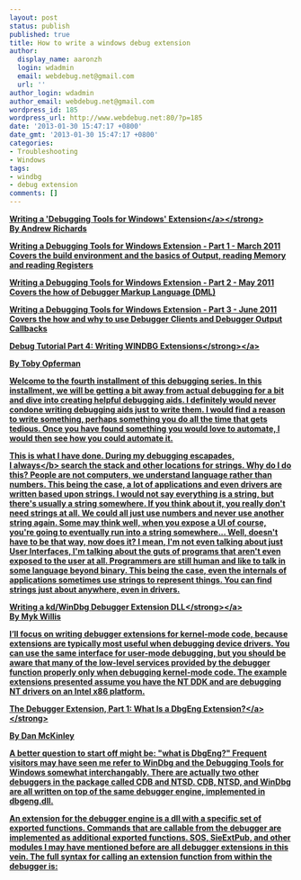 ```yaml
---
layout: post
status: publish
published: true
title: How to write a windows debug extension
author:
  display_name: aaronzh
  login: wdadmin
  email: webdebug.net@gmail.com
  url: ''
author_login: wdadmin
author_email: webdebug.net@gmail.com
wordpress_id: 185
wordpress_url: http://www.webdebug.net:80/?p=185
date: '2013-01-30 15:47:17 +0800'
date_gmt: '2013-01-30 15:47:17 +0800'
categories:
- Troubleshooting
- Windows
tags:
- windbg
- debug extension
comments: []
---
```

<p><strong><a href="http:&#47;&#47;blogs.msdn.com&#47;b&#47;andrew_richards&#47;archive&#47;2011&#47;04&#47;23&#47;writing-a-debugging-tools-for-windows-extension.aspx" target="_blank">Writing a 'Debugging Tools for Windows' Extension<&#47;a><&#47;strong><br />
By Andrew Richards</p>
<p>Writing a Debugging Tools for Windows Extension - Part 1 - March 2011<br />
Covers the build environment and the basics of Output, reading Memory and reading Registers</p>
<p>Writing a Debugging Tools for Windows Extension - Part 2 - May 2011<br />
Covers the how of Debugger Markup Language (DML)</p>
<p>Writing a Debugging Tools for Windows Extension - Part 3 - June 2011<br />
Covers the how and why to use Debugger Clients and Debugger Output Callbacks</p>
<p><a href="http:&#47;&#47;www.codeproject.com&#47;Articles&#47;6522&#47;Debug-Tutorial-Part-4-Writing-WINDBG-Extensions" target="_blank"><strong>Debug Tutorial Part 4: Writing WINDBG Extensions<&#47;strong><&#47;a></p>
<p>By Toby Opferman</p>
<p>Welcome to the fourth installment of this debugging series. In this installment, we will be getting a bit away from actual debugging for a bit and dive into creating helpful debugging aids. I definitely would never condone writing debugging aids just to write them. I would find a reason to write something, perhaps something you do all the time that gets tedious. Once you have found something you would love to automate, I would then see how you could automate it.</p>
<p>This is what I have done. During my debugging escapades, I&nbsp;<b>always<&#47;b>&nbsp;search the stack and other locations for strings. Why do I do this? People are not computers, we understand language rather than numbers. This being the case, a lot of applications and even drivers are written based upon strings. I would not say everything is a string, but there's usually a string somewhere. If you think about it, you really don't need strings at all. We could all just use numbers and never use another string again. Some may think well, when you expose a UI of course, you're going to eventually run into a string somewhere... Well, doesn't have to be that way, now does it? I mean, I'm not even talking about just User Interfaces, I'm talking about the guts of programs that aren't even exposed to the user at all. Programmers are still human and like to talk in some language beyond binary. This being the case, even the internals of applications sometimes use strings to represent things. You can find strings just about anywhere, even in drivers.</p>
<p><a href="http:&#47;&#47;www.drdobbs.com&#47;writing-a-kdwindbg-debugger-extension-dl&#47;184416518?pgno=1" target="_blank"><strong>Writing a kd&#47;WinDbg Debugger Extension DLL<&#47;strong><&#47;a><br />
By Myk Willis</p>
<p>I&rsquo;ll focus on writing debugger extensions for kernel-mode code, because extensions are typically most useful when debugging device drivers. You can use the same interface for user-mode debugging, but you should be aware that many of the low-level services provided by the debugger function properly only when debugging kernel-mode code. The example extensions presented assume you have the NT DDK and are debugging NT drivers on an Intel x86 platform.</p>
<p><strong><a href="http:&#47;&#47;mcfunley.com&#47;the-debugger-extension-part-1-what-is-a-dbgeng-extension" target="_blank">The Debugger Extension, Part 1: What Is a DbgEng Extension?<&#47;a><&#47;strong></p>
<p>By Dan McKinley</p>
<p>A better question to start off might be: "what is DbgEng?" Frequent visitors may have seen me refer to WinDbg and the Debugging Tools for Windows somewhat interchangably. There are actually two other debuggers in the package called CDB and NTSD. CDB, NTSD, and WinDbg are all written on top of the same debugger engine, implemented in dbgeng.dll.</p>
<p>An extension for the debugger engine is a dll with a specific set of exported functions. Commands that are callable from the debugger are implemented as additional exported functions. SOS, SieExtPub, and other modules I may have mentioned before are all debugger extensions in this vein. The full syntax for calling an extension function from within the debugger is:</p>
